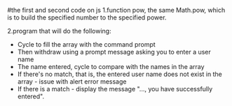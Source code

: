 #the first and second code on js
1.function pow, the same Math.pow, which is to build the specified number to the specified power.

2.program that will do the following:

- Cycle to fill the array with the command prompt
- Then withdraw using a prompt message asking you to enter a user name
- The name entered, cycle to compare with the names in the array
- If there's no match, that is, the entered user name does not exist in the array - issue with alert error message
- If there is a match - display the message "..., you have successfully entered".